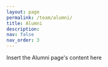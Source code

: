 ```yaml
---
layout: page
permalink: /team/alumni/
title: Alumni
description: 
nav: false
nav_order: 3
---
```


Insert the Alumni page's content here


